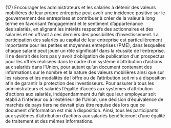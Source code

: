 (17) Encourager les administrateurs et les salariés à détenir des valeurs mobilières de leur propre entreprise peut avoir une incidence positive sur le gouvernement des entreprises et contribuer à créer de la valeur à long terme en favorisant l’engagement et le sentiment d’appartenance des salariés, en alignant les intérêts respectifs des actionnaires et des salariés et en offrant à ces derniers des possibilités d’investissement. La participation des salariés au capital de leur entreprise est particulièrement importante pour les petites et moyennes entreprises (PME), dans lesquelles chaque salarié peut jouer un rôle significatif dans la réussite de l’entreprise. Il ne devrait dès lors pas y avoir d’obligation de publication d’un prospectus pour les offres réalisées dans le cadre d’un système d’attribution d’actions aux salariés dans l’Union, pour autant qu’un document contenant des informations sur le nombre et la nature des valeurs mobilières ainsi que sur les raisons et les modalités de l’offre ou de l’attribution soit mis à disposition afin de garantir la protection des investisseurs. Pour assurer à tous les administrateurs et salariés l’égalité d’accès aux systèmes d’attribution d’actions aux salariés, indépendamment du fait que leur employeur soit établi à l’intérieur ou à l’extérieur de l’Union, une décision d’équivalence de marchés de pays tiers ne devrait plus être requise dès lors que ce document d’information est mis à disposition. Ainsi, tous les participants aux systèmes d’attribution d’actions aux salariés bénéficieront d’une égalité de traitement et des mêmes informations.